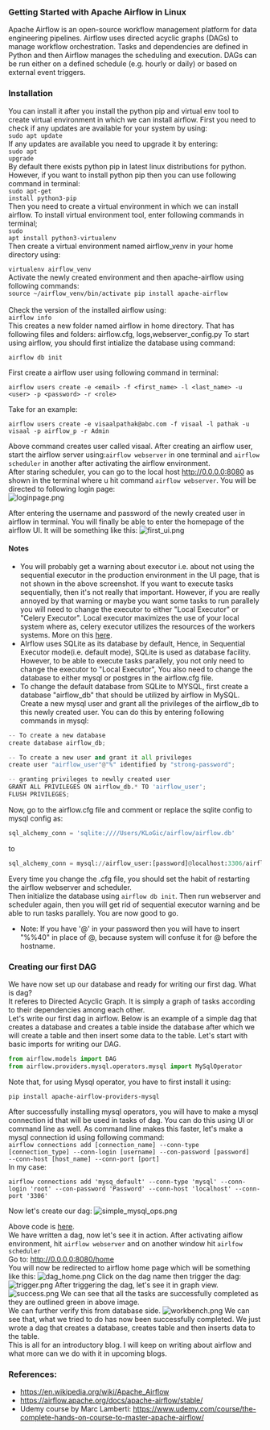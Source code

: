 ### Getting Started with Apache Airflow in Linux
Apache Airflow is an open-source workflow management platform for data engineering pipelines. Airflow uses directed acyclic graphs (DAGs) to manage workflow orchestration. Tasks and dependencies are defined in Python and then Airflow manages the scheduling and execution. DAGs can be run either on a defined schedule (e.g. hourly or daily) or based on external event triggers.

### Installation 

You can install it after you install the python pip and virtual env tool to create virtual environment in which we can install airflow.
First you need to check if any updates are available for your system by using: <br/>
<code>sudo apt update</code><br/>
If any updates are available you need to upgrade it by entering:<br/>
<code>sudo apt upgrade</code><br/>
By default there exists python pip in latest linux distributions for python. However, if you want to install python pip  then you can use following command in terminal:<br/>
<code>sudo apt-get install python3-pip</code><br/>
Then you need to create a virtual environment in which we can install airflow.
To install virtual environment tool, enter following commands in terminal;<br/>
<code>sudo apt install python3-virtualenv</code><br/>
Then create a virtual environment named airflow_venv in your home directory using:<br/>
<code> virtualenv airflow_venv</code><br/>
Activate the newly created environment and then apache-airflow using following commands:<br/>
<code>source ~/airflow_venv/bin/activate
pip install apache-airflow
</code><br/>
Check the version of the installed airflow using:<br/>
<code>airflow info</code><br/>
This creates a new folder named airflow in home directory. That has following files and folders: airflow.cfg, logs,webserver_config.py
To start using airflow, you should first intialize the database using command:
```terminal
airflow db init
```
First create a airflow user using following command in terminal:
```terminal
airflow users create -e <email> -f <first_name> -l <last_name> -u <user> -p <password> -r <role>
```
Take for an example:
```terminal
airflow users create -e visaalpathak@abc.com -f visaal -l pathak -u visaal -p airflow_p -r Admin
```
Above command creates user called visaal.
After creating an airflow user, start the airflow server using:<code>airflow webserver</code> in one terminal and <code>airflow scheduler</code> in another after activating the airflow environment.<br/>
After staring scheduler, you can go to the local host http://0.0.0.0:8080 as shown in the terminal where u hit command <code>airflow webserver</code>. You will be directed to following login page:<br/>
![loginpage.png](../assets/images/airflow/loginpage.png)

After entering the username and password of the newly created user in airflow in terminal. You will finally be able to enter the homepage of the airflow UI.
It will be something like this:
![first_ui.png](../assets/images/airflow/first_ui.png)
#### Notes
* You will probably get a warning about executor i.e. about not using the sequential executor in the production environment in the UI page, that is not shown in the above screenshot. If you want to execute tasks sequentially, then it's not really that important. However, if you are really annoyed by that warning or maybe you want some tasks to run parallely you will need to change the executor to either "Local Executor" or "Celery Executor". Local executor maximizes the use of your local system where as, celery executor utilizes the resources of the workers systems. More on this <a href="https://www.astronomer.io/guides/airflow-executors-explained/">here</a>.
* AIrflow uses SQLite as its database by default, Hence, in Sequential Executor mode(i.e. default mode), SQLite is used as database facility. However, to be able to execute tasks parallely, you not only need to change the executor to "Local Executor", You also need to change the database to either mysql or postgres in the airflow.cfg file.
* To change the default database from SQLite to MYSQL, first create a database "airflow_db" that should be utilized by airflow in MySQL. Create a new mysql user and grant all the privileges of the airflow_db to this newly created user. You can do this by entering following commands in mysql:

```python
-- To create a new database
create database airflow_db;

-- To create a new user and grant it all privileges
create user "airflow_user"@"%" identified by "strong-password";

-- granting privileges to newlly created user
GRANT ALL PRIVILEGES ON airflow_db.* TO 'airflow_user';
FLUSH PRIVILEGES;

```
Now, go to the airflow.cfg file and comment or replace the sqlite config to mysql config as:
 ```python
 sql_alchemy_conn = 'sqlite:////Users/KLoGic/airflow/airflow.db'
```
to
```python
sql_alchemy_conn = mysql://airflow_user:[password]@localhost:3306/airflow_db
```
Every time you change the .cfg file, you should set the habit of restarting the airflow webserver and scheduler.<br/>
Then initialize the database using <code>airflow db init</code>. Then run webserver and scheduler again, then you will get rid of sequential executor warning and be able to run tasks parallely.
You are now good to go.

* Note: If you have '@' in your password then you will have to insert "%%40" in place of @, because system will confuse it for @ before the hostname.

### <b>Creating our first DAG</b>
We have now set up our database and ready for writing our first dag. What is dag?<br>
It referes to Directed Acyclic Graph. It is simply a graph of tasks according to their dependencies among each other.<br>
Let's write our first dag in airflow. Below is an example of a simple dag that creates a database and creates a table inside the database after which we will create a table and then insert some data to the table. Let's start with basic imports for writing our DAG.
```python
from airflow.models import DAG
from airflow.providers.mysql.operators.mysql import MySqlOperator

```
Note that, for using Mysql operator, you have to first install it using:
```terminal
pip install apache-airflow-providers-mysql
```
After successfully installing mysql operators, you will have to make a mysql connection id that will be used in tasks of dag. You can do this using UI or command line as well. As command line makes this faster, let's make a mysql connection id using following command:<br>
<code>airflow connections add [connection_name] --conn-type [connection_type] --conn-login [username] --con-password [password] --conn-host [host_name] --conn-port [port]</code><br>
In my case:
```
airflow connections add 'mysq_default' --conn-type 'mysql' --conn-login 'root' --con-password 'Password' --conn-host 'localhost' --conn-port '3306'
```
Now let's create our dag:
![simple_mysql_ops.png](../assets/images/airflow/simple_mysql_op.png)

Above code is <a href = 'https://github.com/VisaalPathak/Blog_codes/blob/main/airflow/dags/simple_mysql_dag.py'>here</a>.<br>
We have written a dag, now let's see it in action. After activating aiflow environment, hit <code>airflow webserver</code> and on another window hit <code>airlfow scheduler</code><br>
Go to: <link>http://0.0.0.0:8080/home</link><br>
You will now be redirected to airflow home page which will be something like this:
![dag_home.png](../assets/images/airflow/simple_mysql_dag_home.png)
Click on the dag name then trigger the dag:
![trigger.png](../assets/images/airflow/trigger.png)
After triggering the dag, let's see it in graph view.
![success.png](../assets/images/airflow/graph_view.png)
We can see that all the tasks are successfully completed as they are outlined green in above image.<br>
We can further verify this from database side.
![workbench.png](../assets/images/airflow/database_check.png)
We can see that, what we tried to do has now  been successfully completed.
We just wrote a dag that creates a database, creates table and then inserts data to the table.<br>
This is all for an introductory blog. I will keep on writing about airflow and what more can we do with it in upcoming blogs. 

### References:
* https://en.wikipedia.org/wiki/Apache_Airflow
* https://airflow.apache.org/docs/apache-airflow/stable/
* Udemy course by Marc Lamberti: https://www.udemy.com/course/the-complete-hands-on-course-to-master-apache-airflow/

